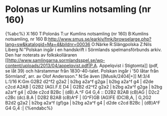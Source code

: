 # Polonas ur Kumlins notsamling (nr 160)

{%abc%}
X:160
T:Polonäs
T:ur Kumlins notsamling (nr 160)
B:Kumlins notsamling, nr 160
B:http://www.smus.se/earkiv/fmk/browselarge.php?lang=sw&katalogid=Ma+4&bildnr=00036
O:Närke
R:Slängpolska
Z:Nils Liberg
N:"Polskan ingår i en handskrift i Sörmlands spelmansförbunds arkiv. Den har noterats av folkskolläraren [[http://www.samlingarna.sormlandsspel.se/wp-content/uploads/2013/04/appelqvist.pdf|P.A. Appelqvist i Stigtomta]] (pdf, se låt 39) och härstammar från 1830-40-talet. Polskan ingår i '50 låtar från Sörmland', arr. av Olof Andersson."
N:Se även [[Musik/2404|+]]
M:3/4
L:1/16
K:Gm
G2B2 d2^f2 g2a2 | b2bg a2a^f g2ga | b2bg a2a^f g4 | d2de c2cd A2AB | G2B2 (AG).F.E D4 | 
G2B2 d2^f2 g2a2 | b2bg a2a^f g2ga | b2bg a2a^f g4 | d2de c2cd B2Bc | (dB).A.^F G4 G,4 :: 
D2B2 B2AB (cB)AG | D2c2 c2Bc (dc).B.A | D2B2 B2AB (cB)A^F | (G^F)GB (AG)FE (DC)B,A, | 
G,2G2 B2d2 g2a2 | b2bg a2a^f (gf)ga | b2bg a2a^f g4 | d2de c2cd B2Bc | (dB)A^F G4 G,4 :|
{%endabc%}
